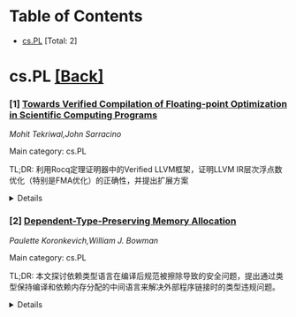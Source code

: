 <div id=toc></div>

# Table of Contents

- [cs.PL](#cs.PL) [Total: 2]


<div id='cs.PL'></div>

# cs.PL [[Back]](#toc)

### [1] [Towards Verified Compilation of Floating-point Optimization in Scientific Computing Programs](https://arxiv.org/abs/2509.09019)
*Mohit Tekriwal,John Sarracino*

Main category: cs.PL

TL;DR: 利用Rocq定理证明器中的Verified LLVM框架，证明LLVM IR层次浮点数优化（特别是FMA优化）的正确性，并提出扩展方案


<details>
  <summary>Details</summary>
Motivation: 科学计算程序需要高性能编译优化，但必须确保浮点数优化的正确性，特别是fast math优化

Method: 基于Rocq定理证明器中的Verified LLVM框架，对基本块实现算术表达式a a*b+c 进行FMA优化正确性证明

Result: 完成了FMA优化正确性的初步证明工作

Conclusion: 这是一个初步研究，为了扩展更多程序特性和浮点数优化的正确性验证基础

Abstract: Scientific computing programs often undergo aggressive compiler optimization
to achieve high performance and efficient resource utilization. While
performance is critical, we also need to ensure that these optimizations are
correct. In this paper, we focus on a specific class of optimizations,
floating-point optimizations, notably due to fast math, at the LLVM IR level.
We present a preliminary work, which leverages the Verified LLVM framework in
the Rocq theorem prover, to prove the correctness of Fused-Multiply-Add (FMA)
optimization for a basic block implementing the arithmetic expression $a * b +
c$ . We then propose ways to extend this preliminary results by adding more
program features and fast math floating-point optimizations.

</details>


### [2] [Dependent-Type-Preserving Memory Allocation](https://arxiv.org/abs/2509.09059)
*Paulette Koronkevich,William J. Bowman*

Main category: cs.PL

TL;DR: 本文探讨依赖类型语言在编译后规范被擦除导致的安全问题，提出通过类型保持编译和依赖内存分配的中间语言来解决外部程序链接时的类型违规问题。


<details>
  <summary>Details</summary>
Motivation: 依赖类型语言如Coq、Agda等允许程序员编写详细规范并证明程序符合规范，但这些规范在编译后被擦除，导致外部链接程序可能违反原始程序的规范，即使使用验证编译器也无法避免。

Method: 开发支持依赖内存分配的类型化中间语言，以及依赖类型保持的编译器传递来处理内存分配，通过类型检查链接过程来防止与类型不正确的程序链接。

Result: 这是一个进行中的工作，提出了类型保持编译的解决方案框架，但具体实现结果尚未公布。

Conclusion: 通过类型保持编译和依赖类型中间语言，可以在链接阶段进行类型检查，确保外部程序不会违反原始程序的依赖类型规范，提高编译后程序的安全性。

Abstract: Dependently typed programming languages such as Coq, Agda, Idris, and F*,
allow programmers to write detailed specifications of their programs and prove
their programs meet these specifications. However, these specifications can be
violated during compilation since they are erased after type checking. External
programs linked with the compiled program can violate the specifications of the
original program and change the behavior of the compiled program -- even when
compiled with a verified compiler. For example, since Coq does not allow
explicitly allocating memory, a programmer might link their Coq program with a
C program that can allocate memory. Even if the Coq program is compiled with a
verified compiler, the external C program can still violate the memory-safe
specification of the Coq program by providing an uninitialized pointer to
memory. This error could be ruled out by type checking in a language expressive
enough to indicate whether memory is initialized versus uninitialized. Linking
with a program with an uninitialized pointer could be considered ill-typed, and
our linking process could prevent linking with ill-typed programs. To
facilitate type checking during linking, we can use type-preserving
compilation, which preserves the types through the compilation process. In this
ongoing work, we develop a typed intermediate language that supports dependent
memory allocation, as well as a dependent-type-preserving compiler pass for
memory allocation.

</details>
